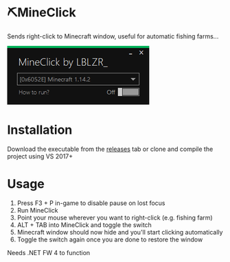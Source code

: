 # :pick:MineClick
Sends right-click to Minecraft window, useful for automatic fishing farms...

![Screenshot](/img/screen.png)

# Installation
Download the executable from the [releases](https://github.com/LaBlazer/MineClick/releases) tab or clone and compile the project using VS 2017+ 

# Usage

1. Press F3 + P in-game to disable pause on lost focus
2. Run MineClick
3. Point your mouse wherever you want to right-click (e.g. fishing farm)
4. ALT + TAB into MineClick and toggle the switch
5. Minecraft window should now hide and you'll start clicking automatically
6. Toggle the switch again once you are done to restore the window

Needs .NET FW 4 to function
